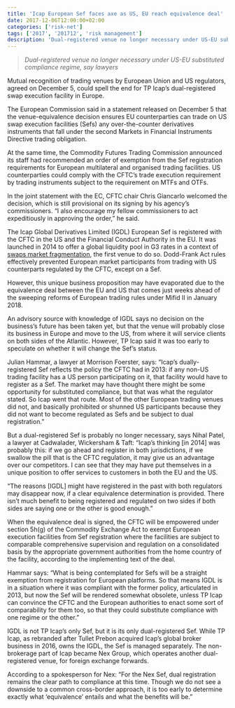 ```yaml
---
title: 'Icap European Sef faces axe as US, EU reach equivalence deal'
date: 2017-12-06T12:00:00+02:00
categories: ['risk-net']
tags: ['2017', '201712', 'risk management']
description: 'Dual-registered venue no longer necessary under US-EU substituted compliance regime, say lawyers'
---
```


> _Dual-registered venue no longer necessary under US-EU substituted compliance regime, say lawyers_

Mutual recognition of trading venues by European Union and US regulators, agreed on December 5, could spell the end for TP Icap’s dual-registered swap execution facility in Europe.

The European Commission said in a statement released on December 5 that the venue-equivalence decision ensures EU counterparties can trade on US swap execution facilities (Sefs) any over-the-counter derivatives instruments that fall under the second Markets in Financial Instruments Directive trading obligation.

At the same time, the Commodity Futures Trading Commission announced its staff had recommended an order of exemption from the Sef registration requirements for European multilateral and organised trading facilities. US counterparties could comply with the CFTC’s trade execution requirement by trading instruments subject to the requirement on MTFs and OTFs.

In the joint statement with the EC, CFTC chair Chris Giancarlo welcomed the decision, which is still provisional on its signing by his agency’s commissioners. “I also encourage my fellow commissioners to act expeditiously in approving the order,” he said.

The Icap Global Derivatives Limited (IGDL) European Sef is registered with the CFTC in the US and the Financial Conduct Authority in the EU. It was launched in 2014 to offer a global liquidity pool in G3 rates in a context of [swaps market fragmentation](https://www.risk.net/regulation/dodd-frank-act/5321541/industry-pushes-cftc-to-prioritise-cross-border-clarity), the first venue to do so. Dodd-Frank Act rules effectively prevented European market participants from trading with US counterparts regulated by the CFTC, except on a Sef.

However, this unique business proposition may have evaporated due to the equivalence deal between the EU and US that comes just weeks ahead of the sweeping reforms of European trading rules under Mifid II in January 2018.

An advisory source with knowledge of IGDL says no decision on the business’s future has been taken yet, but that the venue will probably close its business in Europe and move to the US, from where it will service clients on both sides of the Atlantic. However, TP Icap said it was too early to speculate on whether it will change the Sef’s status.

Julian Hammar, a lawyer at Morrison Foerster, says: “Icap’s dually-registered Sef reflects the policy the CFTC had in 2013: if any non-US trading facility has a US person participating on it, that facility would have to register as a Sef. The market may have thought there might be some opportunity for substituted compliance, but that was what the regulator stated. So Icap went that route. Most of the other European trading venues did not, and basically prohibited or shunned US participants because they did not want to become regulated as Sefs and be subject to dual registration.”

But a dual-registered Sef is probably no longer necessary, says Nihal Patel, a lawyer at Cadwalader, Wickersham & Taft: “Icap’s thinking [in 2014] was probably this: if we go ahead and register in both jurisdictions, if we swallow the pill that is the CFTC regulation, it may give us an advantage over our competitors. I can see that they may have put themselves in a unique position to offer services to customers in both the EU and the US.

“The reasons [IGDL] might have registered in the past with both regulators may disappear now, if a clear equivalence determination is provided. There isn’t much benefit to being registered and regulated on two sides if both sides are saying one or the other is good enough.”

When the equivalence deal is signed, the CFTC will be empowered under section 5h(g) of the Commodity Exchange Act to exempt European execution facilities from Sef registration where the facilities are subject to comparable comprehensive supervision and regulation on a consolidated basis by the appropriate government authorities from the home country of the facility, according to the implementing text of the deal.

Hammar says: “What is being contemplated for Sefs will be a straight exemption from registration for European platforms. So that means IGDL is in a situation where it was compliant with the former policy, articulated in 2013, but now the Sef will be rendered somewhat obsolete, unless TP Icap can convince the CFTC and the European authorities to enact some sort of comparability for them too, so that they could substitute compliance with one regime or the other.”

IGDL is not TP Icap’s only Sef, but it is its only dual-registered Sef. While TP Icap, as rebranded after Tullet Prebon acquired Icap’s global broker business in 2016, owns the IGDL, the Sef is managed separately. The non-brokerage part of Icap became Nex Group, which operates another dual-registered venue, for foreign exchange forwards.

According to a spokesperson for Nex: “For the Nex Sef, dual registration remains the clear path to compliance at this time. Though we do not see a downside to a common cross-border approach, it is too early to determine exactly what ‘equivalence’ entails and what the benefits will be.”


